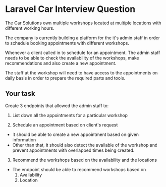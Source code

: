 # Laravel Car Interview Question

The Car Solutions own multiple workshops located at multiple locations with different working hours.

The company is currently building a platform for the it's admin staff in order to schedule booking appointments with different workshops.

Whenever a client called in to schedule for an appointment. The admin staff needs to be able to check the availability of the workshops, make recommendations and also create a new appointment.

The staff at the workshop will need to have access to the appointments on daily basis in order to prepare the required parts and tools.

## Your task

Create 3 endpoints that allowed the admin staff to:

1. List down all the appointments for a particular workshop

2.  Schedule an appointment based on client's request
  - It should be able to create a new appointment based on given information
  - Other than that, it should also detect the available of the workshop and prevent appointments with overlapped times being created.

3. Recommend the workshops based on the availability and the locations
  - The endpoint should be able to recommend workshops based on
    1. Availability
    2. Location

